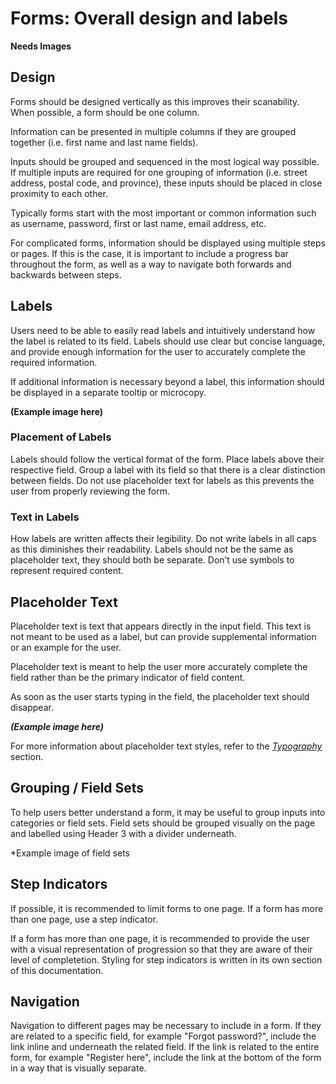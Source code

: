 # Forms: Overall design and labels

**Needs Images**

## Design

Forms should be designed vertically as this improves their scanability. When possible, a form should be one column.

Information can be presented in multiple columns if they are grouped together \(i.e. first name and last name fields\).

Inputs should be grouped and sequenced in the most logical way possible. If multiple inputs are required for one grouping of information \(i.e. street address, postal code, and province\), these inputs should be placed in close proximity to each other.

Typically forms start with the most important or common information such as username, password, first or last name, email address, etc.

For complicated forms, information should be displayed using multiple steps or pages. If this is the case, it is important to include a progress bar throughout the form, as well as a way to navigate both forwards and backwards between steps.

## Labels

Users need to be able to easily read labels and intuitively understand how the label is related to its field. Labels should use clear but concise language, and provide enough information for the user to accurately complete the required information.

If additional information is necessary beyond a label, this information should be displayed in a separate tooltip or microcopy. 

**\(Example image here\)** 

### Placement of Labels

Labels should follow the vertical format of the form. Place labels above their respective field. Group a label with its field so that there is a clear distinction between fields. Do not use placeholder text for labels as this prevents the user from properly reviewing the form.

### Text in Labels

How labels are written affects their legibility. Do not write labels in all caps as this diminishes their readability. Labels should not be the same as placeholder text, they should both be separate. Don’t use symbols to represent required content.

## Placeholder Text

Placeholder text is text that appears directly in the input field. This text is not meant to be used as a label, but can provide supplemental information or an example for the user.

Placeholder text is meant to help the user more accurately complete the field rather than be the primary indicator of field content.

As soon as the user starts typing in the field, the placeholder text should disappear.

_**\(Example image here\)**_

For more information about placeholder text styles, refer to the [_Typography_](typography.md) section.

## Grouping / Field Sets

To help users better understand a form, it may be useful to group inputs into categories or field sets. Field sets should be grouped visually on the page and labelled using Header 3 with a divider underneath. 

*Example image of field sets

## Step Indicators
If possible, it is recommended to limit forms to one page. If a form has more than one page, use a step indicator. 

If a form has more than one page, it is recommended to provide the user with a visual representation of progression so that they are aware of their level of completetion. Styling for step indicators is written in its own section of this documentation. 

## Navigation

Navigation to different pages may be necessary to include in a form. If they are related to a specific field, for example "Forgot password?", include the link inline and underneath the related field. If the link is related to the entire form, for example "Register here", include the link at the bottom of the form in a way that is visually separate.
